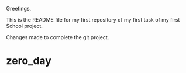 Greetings,

This is the README file for my first repository of my first task of my first School project.

Changes made to complete the git project.

# zero_day
